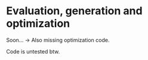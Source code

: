# Evaluation, generation and optimization

Soon... -> Also missing optimization code.

Code is untested btw.